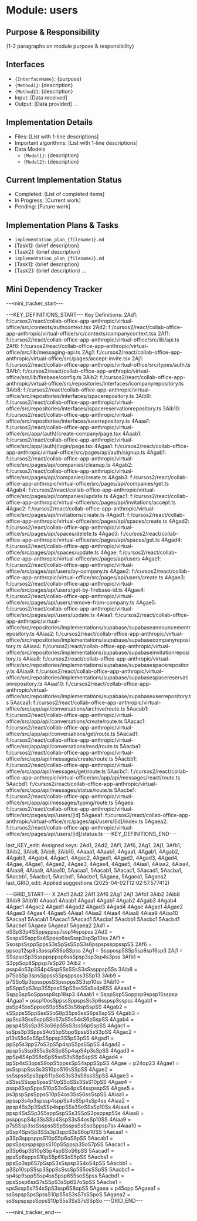 # Module: users

## Purpose & Responsibility
{1-2 paragraphs on module purpose & responsibility}

## Interfaces
* `{InterfaceName}`: {purpose}
* `{Method1}`: {description}
* `{Method2}`: {description}
* Input: [Data received]
* Output: [Data provided]
...

## Implementation Details
* Files: [List with 1-line descriptions]
* Important algorithms: [List with 1-line descriptions]
* Data Models
    * `{Model1}`: {description}
    * `{Model2}`: {description}

## Current Implementation Status
* Completed: [List of completed items]
* In Progress: [Current work]
* Pending: [Future work]

## Implementation Plans & Tasks
* `implementation_plan_{filename1}.md`
* [Task1]: {brief description}
* [Task2]: {brief description}
* `implementation_plan_{filename2}.md`
* [Task1]: {brief description}
* [Task2]: {brief description} 
...

## Mini Dependency Tracker
---mini_tracker_start---

---KEY_DEFINITIONS_START---
Key Definitions:
2Ad1: f:/cursos2/react/collab-office-app-anthropic/virtual-office/src/contexts/authcontext.tsx
2Ad2: f:/cursos2/react/collab-office-app-anthropic/virtual-office/src/contexts/companycontext.tsx
2Af1: f:/cursos2/react/collab-office-app-anthropic/virtual-office/src/lib/api.ts
2Af6: f:/cursos2/react/collab-office-app-anthropic/virtual-office/src/lib/messaging-api.ts
2Ag1: f:/cursos2/react/collab-office-app-anthropic/virtual-office/src/pages/accept-invite.tsx
2Aj1: f:/cursos2/react/collab-office-app-anthropic/virtual-office/src/types/auth.ts
3Afb1: f:/cursos2/react/collab-office-app-anthropic/virtual-office/src/lib/firebase/config.ts
3Aib2: f:/cursos2/react/collab-office-app-anthropic/virtual-office/src/repositories/interfaces/icompanyrepository.ts
3Aib8: f:/cursos2/react/collab-office-app-anthropic/virtual-office/src/repositories/interfaces/ispacerepository.ts
3Aib9: f:/cursos2/react/collab-office-app-anthropic/virtual-office/src/repositories/interfaces/ispacereservationrepository.ts
3Aib10: f:/cursos2/react/collab-office-app-anthropic/virtual-office/src/repositories/interfaces/iuserrepository.ts
4Aaaa1: f:/cursos2/react/collab-office-app-anthropic/virtual-office/src/app/(auth)/create-company/page.tsx
4Aaab1: f:/cursos2/react/collab-office-app-anthropic/virtual-office/src/app/(auth)/login/page.tsx
4Agaa1: f:/cursos2/react/collab-office-app-anthropic/virtual-office/src/pages/api/auth/signup.ts
4Agab1: f:/cursos2/react/collab-office-app-anthropic/virtual-office/src/pages/api/companies/cleanup.ts
4Agab2: f:/cursos2/react/collab-office-app-anthropic/virtual-office/src/pages/api/companies/create.ts
4Agab3: f:/cursos2/react/collab-office-app-anthropic/virtual-office/src/pages/api/companies/get.ts
4Agab4: f:/cursos2/react/collab-office-app-anthropic/virtual-office/src/pages/api/companies/update.ts
4Agac1: f:/cursos2/react/collab-office-app-anthropic/virtual-office/src/pages/api/invitations/accept.ts
4Agac2: f:/cursos2/react/collab-office-app-anthropic/virtual-office/src/pages/api/invitations/create.ts
4Agad1: f:/cursos2/react/collab-office-app-anthropic/virtual-office/src/pages/api/spaces/create.ts
4Agad2: f:/cursos2/react/collab-office-app-anthropic/virtual-office/src/pages/api/spaces/delete.ts
4Agad3: f:/cursos2/react/collab-office-app-anthropic/virtual-office/src/pages/api/spaces/get.ts
4Agad4: f:/cursos2/react/collab-office-app-anthropic/virtual-office/src/pages/api/spaces/update.ts
4Agae: f:/cursos2/react/collab-office-app-anthropic/virtual-office/src/pages/api/users
4Agae1: f:/cursos2/react/collab-office-app-anthropic/virtual-office/src/pages/api/users/by-company.ts
4Agae2: f:/cursos2/react/collab-office-app-anthropic/virtual-office/src/pages/api/users/create.ts
4Agae3: f:/cursos2/react/collab-office-app-anthropic/virtual-office/src/pages/api/users/get-by-firebase-id.ts
4Agae4: f:/cursos2/react/collab-office-app-anthropic/virtual-office/src/pages/api/users/remove-from-company.ts
4Agae5: f:/cursos2/react/collab-office-app-anthropic/virtual-office/src/pages/api/users/update.ts
4Aiaa1: f:/cursos2/react/collab-office-app-anthropic/virtual-office/src/repositories/implementations/supabase/supabaseannouncementrepository.ts
4Aiaa2: f:/cursos2/react/collab-office-app-anthropic/virtual-office/src/repositories/implementations/supabase/supabasecompanyrepository.ts
4Aiaa4: f:/cursos2/react/collab-office-app-anthropic/virtual-office/src/repositories/implementations/supabase/supabaseinvitationrepository.ts
4Aiaa8: f:/cursos2/react/collab-office-app-anthropic/virtual-office/src/repositories/implementations/supabase/supabasespacerepository.ts
4Aiaa9: f:/cursos2/react/collab-office-app-anthropic/virtual-office/src/repositories/implementations/supabase/supabasespacereservationrepository.ts
4Aiaa10: f:/cursos2/react/collab-office-app-anthropic/virtual-office/src/repositories/implementations/supabase/supabaseuserrepository.ts
5Aacaa1: f:/cursos2/react/collab-office-app-anthropic/virtual-office/src/app/api/conversations/archive/route.ts
5Aacab1: f:/cursos2/react/collab-office-app-anthropic/virtual-office/src/app/api/conversations/create/route.ts
5Aacac1: f:/cursos2/react/collab-office-app-anthropic/virtual-office/src/app/api/conversations/get/route.ts
5Aacad1: f:/cursos2/react/collab-office-app-anthropic/virtual-office/src/app/api/conversations/read/route.ts
5Aacba1: f:/cursos2/react/collab-office-app-anthropic/virtual-office/src/app/api/messages/create/route.ts
5Aacbb1: f:/cursos2/react/collab-office-app-anthropic/virtual-office/src/app/api/messages/get/route.ts
5Aacbc1: f:/cursos2/react/collab-office-app-anthropic/virtual-office/src/app/api/messages/react/route.ts
5Aacbd1: f:/cursos2/react/collab-office-app-anthropic/virtual-office/src/app/api/messages/status/route.ts
5Aacbe1: f:/cursos2/react/collab-office-app-anthropic/virtual-office/src/app/api/messages/typing/route.ts
5Agaea: f:/cursos2/react/collab-office-app-anthropic/virtual-office/src/pages/api/users/[id]
5Agaea1: f:/cursos2/react/collab-office-app-anthropic/virtual-office/src/pages/api/users/[id]/index.ts
5Agaea2: f:/cursos2/react/collab-office-app-anthropic/virtual-office/src/pages/api/users/[id]/status.ts
---KEY_DEFINITIONS_END---

last_KEY_edit: Assigned keys: 2Ad1, 2Ad2, 2Af1, 2Af6, 2Ag1, 2Aj1, 3Afb1, 3Aib2, 3Aib8, 3Aib9, 3Aib10, 4Aaaa1, 4Aaab1, 4Agaa1, 4Agab1, 4Agab2, 4Agab3, 4Agab4, 4Agac1, 4Agac2, 4Agad1, 4Agad2, 4Agad3, 4Agad4, 4Agae, 4Agae1, 4Agae2, 4Agae3, 4Agae4, 4Agae5, 4Aiaa1, 4Aiaa2, 4Aiaa4, 4Aiaa8, 4Aiaa9, 4Aiaa10, 5Aacaa1, 5Aacab1, 5Aacac1, 5Aacad1, 5Aacba1, 5Aacbb1, 5Aacbc1, 5Aacbd1, 5Aacbe1, 5Agaea, 5Agaea1, 5Agaea2
last_GRID_edit: Applied suggestions (2025-04-02T12:02:57.577412)

---GRID_START---
X 2Ad1 2Ad2 2Af1 2Af6 2Ag1 2Aj1 3Afb1 3Aib2 3Aib8 3Aib9 3Aib10 4Aaaa1 4Aaab1 4Agaa1 4Agab1 4Agab2 4Agab3 4Agab4 4Agac1 4Agac2 4Agad1 4Agad2 4Agad3 4Agad4 4Agae 4Agae1 4Agae2 4Agae3 4Agae4 4Agae5 4Aiaa1 4Aiaa2 4Aiaa4 4Aiaa8 4Aiaa9 4Aiaa10 5Aacaa1 5Aacab1 5Aacac1 5Aacad1 5Aacba1 5Aacbb1 5Aacbc1 5Aacbd1 5Aacbe1 5Agaea 5Agaea1 5Agaea2
2Ad1 = oSSpS3p4SSppsppsp7ssp14spspss
2Ad2 = SospsSSsppSs4Sppsp6ssSssp3spSp10ss
2Af1 = SsospsSsppSppsS3sSpSsSSpS3s6pspspssppsspSS
2Af6 = ppsop12sp8s3pssp5S6pSSpss
2Ag1 = Sspposp5SSp5sp8sp16sp3
2Aj1 = SSspsoSp3Sssppsppsp6ssSpsp3sp3sp4s3pss
3Afb1 = S3ppSop8Sppsp7sSp20
3Aib2 = pssp4oS3p3S4p4SspSSsSSsS3sSssppsp5Ss
3Aib8 = p7SoSSp3spsSppssSSpsppsps3SSp13
3Aib9 = p7SSoSp3spssppsS3psspps3S3sp10ss
3Aib10 = pSSppSpS3op3S5pssSSpS5ssSSsSs4p6SS
4Aaaa1 = SsppSsp5oSppssp8sp18sp3
4Aaab1 = SsppSsp5Soppsp9spsp15sspsp
4Agaa1 = pssp10osSppssSppspsSs3p6sspsp3sspss
4Agab1 = psSp4SssSppsoS9pS5sS3sS6spSspSS
4Agab2 = sSSppsSSppSssSSoS8pS5psSssS6psSspSS
4Agab3 = ppSsp3SssSsppSSoS7pS5sS4sS6pSspSS
4Agab4 = ppsp4SSsSp3S3oS6pS5sS3ssS6pSspSS
4Agac1 = ssSps3p3SppsS4oS5pS5ppSpssS5sS3pSS
4Agac2 = p13sS5oSsSSpS5ppsp3S5pS3pSS
4Agad1 = ppSp5s3ppS7oS3pS5p4spS5psSSpSS
4Agad2 = ppsp5sSsp3S5sSoSSpS5p4spS4p3sSpSS
4Agad3 = ppSp4S4p3S8oSpS5ssS3sS6pSspSS
4Agad4 = ppSp4sS3ppsS9opS5ppssSpS4sppSSpSS
4Agae = p24op23
4Agae1 = psSspspSssSs3S10poS16sSSpSS
4Agae2 = ssSspssSpsSppS11pSoS3sS3sS6ssSSpSS
4Agae3 = sSSssSSsppSpssS10pSSoSSs3SsS10pSS
4Agae4 = pssp4SspSppsS10pS3oSs4psS4sspsspSS
4Agae5 = ps3pspSpsSppsS10pS4os3SsS6ssSspSS
4Aiaa1 = ppssp3s4p3spssp4sppSs4oS5p4sSp4ss
4Aiaa2 = ppsp4Ss3p3SsSSp4sppSSs3SoSSsSp10Ss
4Aiaa4 = ppsp4SsSSp3S5sppSspSSs3SSoS3psppsp5Ss
4Aiaa8 = pssppspS4p3SsSSp4SspS3sS4osSp10SS
4Aiaa9 = p7sSSsp3ssSsspssSSpSsspsSsSsoSppsp7ss
4Aiaa10 = pSsp4SpsSp3SSs3p3sppS3sS6op10SS
5Aacaa1 = p3Sp3sppsppsS10pS5p6oS8pSS
5Aacab1 = ppsSpspsppsppsS10pS5ppsp3SoS7pSS
5Aacac1 = p3Sp6sp3S10pS5p4spSSoS6pSS
5Aacad1 = ppsSp6sppsS10pS5p6S3oS5pSS
5Aacba1 = ppsSp3sp6S7pSspS3sSspsp3S4oS4pSS
5Aacbb1 = p3Sp10spSSsp3SppSsSssSp5S5osSSpSS
5Aacbc1 = sp4sp9sppSSsp4ssSpsp6S5soSSpss
5Aacbd1 = ppsSpsp6ssS7sSSpS3sSp6S7oSpSS
5Aacbe1 = spsSssp5s7S4sSpS3ssp6S8opSS
5Agaea = p45opp
5Agaea1 = ssSspspSpsSpssS10pS5sS3sS7sSSpoS
5Agaea2 = ssSspspspsSppsS10pS5s3SsS7sSSpSo
---GRID_END---

---mini_tracker_end---
